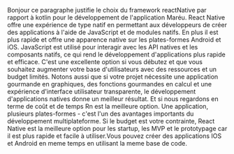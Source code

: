 Bonjour ce paragraphe justifie le choix du framework reactNative par rapport à kotlin pour le développement de l'application Maréu. React Native offre une expérience de type natif en permettant aux développeurs de créer des applications à l'aide de JavaScript et de modules natifs. En plus il est plus rapide et offre une apparence native sur les plates-formes Android et iOS. JavaScript est utilisé pour interagir avec les API natives et les composants natifs, ce qui rend le développement d'applications plus rapide et efficace. C'est une excellente option si vous débutez et que vous souhaitez augmenter votre base d'utilisateurs avec des ressources et un budget limités. Notons aussi que si votre projet nécessite une application gourmande en graphiques, des fonctions gourmandes en calcul et une expérience d'interface utilisateur transparente, le développement d'applications natives donne un meilleur résultat. Et si nous regardons en terme de coût et de temps Rn est la meilleure option. Une application, plusieurs plates-formes - c'est l'un des avantages importants du développement multiplateforme. Si le budget est votre contrainte, React Native est la meilleure option pour les startup, les MVP et le prototypage car il est plus rapide et facile à utiliser.Vous pouvez créer des applications IOS et Android en meme temps en utilisant la meme base de code.